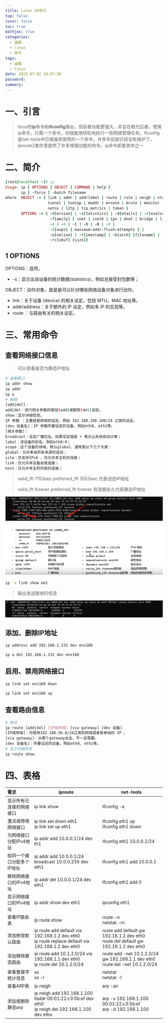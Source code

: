 ```yaml
---
title: Linux IP命令
top: false
cover: false
toc: true
mathjax: true
categories:
  - 运维
  - linux
  - 命令
tags:
  - 运维
  - linux
date: 2021-07-02 10:07:50
password:
summary:
---
```


# 一、引言 

> linux的**ip**命令和**ifconfig**类似，但前者功能更强大，并旨在取代后者。使用ip命令，只需一个命令，你就能很轻松地执行一些网络管理任务。ifconfig是net-tools中已被废弃使用的一个命令，许多年前就已经没有维护了。iproute2套件里提供了许多增强功能的命令，ip命令即是其中之一

# 二、简介

```ruby
[root@localhost ~]# ip
Usage: ip [ OPTIONS ] OBJECT { COMMAND | help }
       ip [ -force ] -batch filename
where  OBJECT := { link | addr | addrlabel | route | rule | neigh | ntable |
                   tunnel | tuntap | maddr | mroute | mrule | monitor | xfrm |
                   netns | l2tp | tcp_metrics | token }
       OPTIONS := { -V[ersion] | -s[tatistics] | -d[etails] | -r[esolve] |
                    -f[amily] { inet | inet6 | ipx | dnet | bridge | link } |
                    -4 | -6 | -I | -D | -B | -0 |
                    -l[oops] { maximum-addr-flush-attempts } |
                    -o[neline] | -t[imestamp] | -b[atch] [filename] |
                    -rc[vbuf] [size]}
```

## 1 OPTIONS

OPTIONS：选项。

- -s：显示出该设备的统计数据(statistics)，例如总接受封包数等；

OBJECT：动作对象，就是是可以针对哪些网络设备对象进行动作。

- link：关于设备 (device) 的相关设定，包括 MTU，MAC 地址等。
- addr/address：关于额外的 IP 设定，例如多 IP 的实现等。
- route ：与路由有关的相关设定。

# 三、常用命令

## 查看网络接口信息

> 可以查看是否为静态IP地址

```bash
# 查看接口
ip addr show 
ip addr
ip a
# 解释
[add|del]：
add|del：进行相关参数的增加(add)或删除(del)设定。
show：显示详细信息。
IP 参数 ：主要就是网域的设定，例如 192.168.100.100/24 之类的设定。
[dev 设备名]：IP 参数所要设定的设备，例如eth0, eth1等。
[相关参数]：
broadcast：设定广播位址，如果设定值是 + 表示让系统自动计算；
label：该设备的别名，例如eth0:0；
scope：这个设备的领域，默认global，通常是以下几个大类：
global：允许来自所有来源的连线；
site：仅支持IPv6 ，仅允许本主机的连接；
link：仅允许本设备自我连接；
host：仅允许本主机内部的连接；

```

> valid_lft 7153sec preferred_lft 3553sec 代表动态IP地址
>
> valid_lft forever preferred_lft forever 有效期永久代表静态IP地址

![命令行](https://raw.githubusercontent.com/lijinzedev/picture/main/img/20210702104308.png)

![image-20210702105002235](https://raw.githubusercontent.com/lijinzedev/picture/main/img/20210702105002.png)

```bash
ip -s link show em1
```

> 输出发送接收的信息

![image-20210702105210778](https://raw.githubusercontent.com/lijinzedev/picture/main/img/20210702105210.png)

## 添加、删除IP地址

```shell
ip address add 192.168.1.232 dev ens160
```

```
ip a del 192.168.1.232 dev ens160
```

## 启用、禁用网络接口

```shell
ip link set ens160 down
```

```shell
ip link set ens160 up
```

## 查看路由信息

```bash
# 格式
ip route [add|del] [IP或网域] [via gateway] [dev 设备]
[IP或网域]：可使用192.168.50.0/24之类的网域或者是单纯的 IP 。
[via gateway]：从哪个gateway出去，不一定需要。
[dev 设备名]：所要设定的设备，例如eth0, eth1等。
# 显示详细信息
ip route show
```

# 四、表格

| 需求                       | iproute                                                      | net-tools                                                    |
| :------------------------- | ------------------------------------------------------------ | ------------------------------------------------------------ |
| 显示所有已连接的网络接口   | ip link show                                                 | ifconfig -a                                                  |
| 激活或停用网络接口         | ip link set down eth1 <br />ip link set up eth1              | ifconfig   eth1 up<br />ifconfig   eth1 down                 |
| 为网络接口分配IPv4地址     | ip addr add 10.0.0.1/24 dev th1                              | ifconfig eth1 10.0.0.1/24                                    |
| 给同一个接口分配多个IP地址 | ip addr add 10.0.0.1/24 broadcast 10.0.0.255 dev eth1        | ifconfig eth1 add 10.0.0.1                                   |
| 移除网络接口的IPv4地址     | ip addr del 10.0.0.1/24 dev eth1                             | ifconfig eth1 add 0                                          |
| 显示网络接口的IPv4地址     | ip addr show dev eth1                                        | ipconfig eth1                                                |
| 查看IP路由表               | ip route show                                                | route -n<br />netstat -rn                                    |
| 添加修改默认路由           | ip route add default via 192.168.1.2 dev eth0<br />ip route replace default via 192.168.1.2 dev eth0 | route add default  gw 192.16.1.2 dev eth0<br />route del default  gw 192.16.1.2 dev eth0<br /> |
| 添加移除静态路由           | ip route add 10.1.2.0/24 via 192.168.1.1 dev eth0<br />ip route del 10.1.2.0/24 | route add  -net 10.1.2.0/24 gw 192.168.1.1 dev eth0<br />route del -net 10.1.2.0/24 |
| 查看套接字统计信息         | ss<br />ss -l                                                | netstat<br />netstat -l                                      |
| 查看ARP表                  | ip neigh                                                     | arp -an                                                      |
| 添加或删除静态arp          | ip neigh add 192.168.1.100 lladdr 00:01:22:c3:5b:ef dev eth0<br />ip neigh del 192.168.1.100 dev etho | arp -s  192.168.1.100 00:01:22:c3:5b:ef<br />arp -d 192.168.1.100 |

